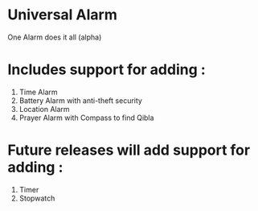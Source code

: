 # Universal Alarm
One Alarm does it all (alpha)

# Includes support for adding :
1. Time Alarm
2. Battery Alarm with anti-theft security
3. Location Alarm
4. Prayer Alarm with Compass to find Qibla

# Future releases will add support for adding :
1. Timer
2. Stopwatch
